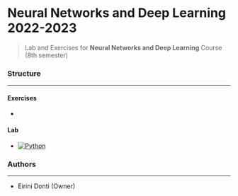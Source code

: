 # Neural Networks and Deep Learning 2022-2023
> Lab and Exercises for **Neural Networks and Deep Learning** Course (8th semester)

### Structure
---
#### Exercises

-
    
#### Lab

- [![Python](https://img.shields.io/badge/-Python-3776AB?logo=python&logoColor=white)](https://www.python.org/)

### Authors
---

- Eirini Donti (Owner)

<!-- ### License
--- -->
